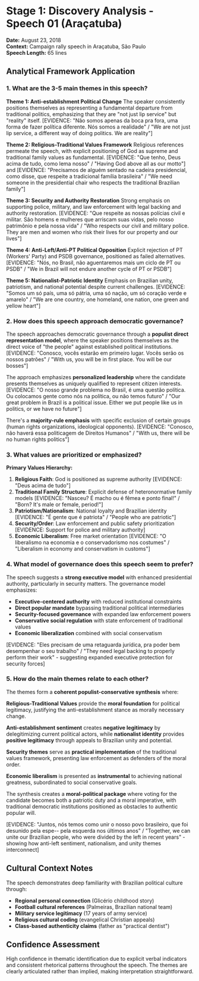 # Stage 1: Discovery Analysis - Speech 01 (Araçatuba)
**Date:** August 23, 2018  
**Context:** Campaign rally speech in Araçatuba, São Paulo  
**Speech Length:** 65 lines  

## Analytical Framework Application

### 1. What are the 3-5 main themes in this speech?

**Theme 1: Anti-establishment Political Change**
The speaker consistently positions themselves as representing a fundamental departure from traditional politics, emphasizing that they are "not just lip service" but "reality" itself. [EVIDENCE: "Não somos apenas da boca pra fora, uma forma de fazer política diferente. Nós somos a realidade" / "We are not just lip service, a different way of doing politics. We are reality"]

**Theme 2: Religious-Traditional Values Framework**
Religious references permeate the speech, with explicit positioning of God as supreme and traditional family values as fundamental. [EVIDENCE: "Que tenho, Deus acima de tudo, como lema nosso" / "Having God above all as our motto"] and [EVIDENCE: "Precisamos de alguém sentado na cadeira presidencial, como disse, que respeite a tradicional família brasileira" / "We need someone in the presidential chair who respects the traditional Brazilian family"]

**Theme 3: Security and Authority Restoration**
Strong emphasis on supporting police, military, and law enforcement with legal backing and authority restoration. [EVIDENCE: "Que respeite as nossas polícias civil e militar. São homens e mulheres que arriscam suas vidas, pelo nosso patrimônio e pela nossa vida" / "Who respects our civil and military police. They are men and women who risk their lives for our property and our lives"]

**Theme 4: Anti-Left/Anti-PT Political Opposition**
Explicit rejection of PT (Workers' Party) and PSDB governance, positioned as failed alternatives. [EVIDENCE: "Nós, no Brasil, não aguentaremos mais um ciclo de PT ou PSDB" / "We in Brazil will not endure another cycle of PT or PSDB"]

**Theme 5: Nationalist-Patriotic Identity**
Emphasis on Brazilian unity, patriotism, and national potential despite current challenges. [EVIDENCE: "Somos um só país, uma só pátria, uma só nação, um só coração verde e amarelo" / "We are one country, one homeland, one nation, one green and yellow heart"]

### 2. How does this speech approach democratic governance?

The speech approaches democratic governance through a **populist direct representation model**, where the speaker positions themselves as the direct voice of "the people" against established political institutions. [EVIDENCE: "Conosco, vocês estarão em primeiro lugar. Vocês serão os nossos patrões" / "With us, you will be in first place. You will be our bosses"]

The approach emphasizes **personalized leadership** where the candidate presents themselves as uniquely qualified to represent citizen interests. [EVIDENCE: "O nosso grande problema no Brasil, é uma questão política. Ou colocamos gente como nós na política, ou não temos futuro" / "Our great problem in Brazil is a political issue. Either we put people like us in politics, or we have no future"]

There's a **majority-rule emphasis** with specific exclusion of certain groups (human rights organizations, ideological opponents). [EVIDENCE: "Conosco, não haverá essa politicagem de Direitos Humanos" / "With us, there will be no human rights politics"]

### 3. What values are prioritized or emphasized?

**Primary Values Hierarchy:**
1. **Religious Faith**: God is positioned as supreme authority [EVIDENCE: "Deus acima de tudo"]
2. **Traditional Family Structure**: Explicit defense of heteronormative family models [EVIDENCE: "Nasceu? É macho ou é fêmea e ponto final!" / "Born? It's male or female, period!"]
3. **Patriotism/Nationalism**: National loyalty and Brazilian identity [EVIDENCE: "É gente que é patriota" / "People who are patriotic"]
4. **Security/Order**: Law enforcement and public safety prioritization [EVIDENCE: Support for police and military authority]
5. **Economic Liberalism**: Free market orientation [EVIDENCE: "O liberalismo na economia e o conservadorismo nos costumes" / "Liberalism in economy and conservatism in customs"]

### 4. What model of governance does this speech seem to prefer?

The speech suggests a **strong executive model** with enhanced presidential authority, particularly in security matters. The governance model emphasizes:

- **Executive-centered authority** with reduced institutional constraints
- **Direct popular mandate** bypassing traditional political intermediaries
- **Security-focused governance** with expanded law enforcement powers
- **Conservative social regulation** with state enforcement of traditional values
- **Economic liberalization** combined with social conservatism

[EVIDENCE: "Eles precisam de uma retaguarda jurídica, pra poder bem desempenhar o seu trabalho" / "They need legal backing to properly perform their work" - suggesting expanded executive protection for security forces]

### 5. How do the main themes relate to each other?

The themes form a **coherent populist-conservative synthesis** where:

**Religious-Traditional Values** provide the **moral foundation** for political legitimacy, justifying the anti-establishment stance as morally necessary change.

**Anti-establishment sentiment** creates **negative legitimacy** by delegitimizing current political actors, while **nationalist identity** provides **positive legitimacy** through appeals to Brazilian unity and potential.

**Security themes** serve as **practical implementation** of the traditional values framework, presenting law enforcement as defenders of the moral order.

**Economic liberalism** is presented as **instrumental** to achieving national greatness, subordinated to social conservative goals.

The synthesis creates a **moral-political package** where voting for the candidate becomes both a patriotic duty and a moral imperative, with traditional democratic institutions positioned as obstacles to authentic popular will.

[EVIDENCE: "Juntos, nós temos como unir o nosso povo brasileiro, que foi desunido pela espe-- pela esquerda nos últimos anos" / "Together, we can unite our Brazilian people, who were divided by the left in recent years" - showing how anti-left sentiment, nationalism, and unity themes interconnect]

## Cultural Context Notes

The speech demonstrates deep familiarity with Brazilian political culture through:
- **Regional personal connection** (Glicério childhood story)
- **Football cultural references** (Palmeiras, Brazilian national team)
- **Military service legitimacy** (17 years of army service)
- **Religious cultural coding** (evangelical Christian appeals)
- **Class-based authenticity claims** (father as "practical dentist")

## Confidence Assessment

High confidence in thematic identification due to explicit verbal indicators and consistent rhetorical patterns throughout the speech. The themes are clearly articulated rather than implied, making interpretation straightforward. 